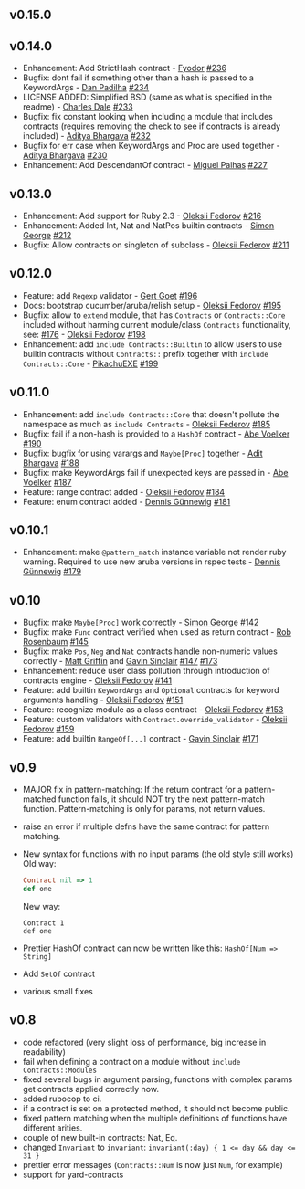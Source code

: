## v0.15.0

## v0.14.0
- Enhancement: Add StrictHash contract - [Fyodor](https://github.com/cbrwizard) [#236](https://github.com/egonSchiele/contracts.ruby/pull/236)
- Bugfix: dont fail if something other than a hash is passed to a KeywordArgs - [Dan Padilha](https://github.com/dpad) [#234](https://github.com/egonSchiele/contracts.ruby/pull/234)
- LICENSE ADDED: Simplified BSD (same as what is specified in the readme) - [Charles Dale](https://github.com/chuckd) [#233](https://github.com/egonSchiele/contracts.ruby/pull/233)
- Bugfix: fix constant looking when including a module that includes contracts (requires removing the check to see if contracts is already included) - [Aditya Bhargava](https://github.com/egonSchiele) [#232](https://github.com/egonSchiele/contracts.ruby/pull/232)
- Bugfix for err case when KeywordArgs and Proc are used together - [Aditya Bhargava](https://github.com/egonSchiele) [#230](https://github.com/egonSchiele/contracts.ruby/pull/230)
- Enhancement: Add DescendantOf contract - [Miguel Palhas](https://github.com/naps62) [#227](https://github.com/egonSchiele/contracts.ruby/pull/227)

## v0.13.0

- Enhancement: Add support for Ruby 2.3 - [Oleksii Fedorov](https://github.com/waterlink) [#216](https://github.com/egonSchiele/contracts.ruby/pull/216)
- Enhancement: Added Int, Nat and NatPos builtin contracts - [Simon George](https://github.com/sfcgeorge) [#212](https://github.com/egonSchiele/contracts.ruby/pull/212)
- Bugfix: Allow contracts on singleton of subclass - [Oleksii Federov](https://github.com/waterlink) [#211](https://github.com/egonSchiele/contracts.ruby/pull/211)

## v0.12.0

- Feature: add `Regexp` validator - [Gert Goet](https://github.com/eval) [#196](https://github.com/egonSchiele/contracts.ruby/pull/196)
- Docs: bootstrap cucumber/aruba/relish setup - [Oleksii Fedorov](https://github.com/waterlink) [#195](https://github.com/egonSchiele/contracts.ruby/pull/195)
- Bugfix: allow to `extend` module, that has `Contracts` or `Contracts::Core` included without harming current module/class `Contracts` functionality, see: [#176](https://github.com/egonSchiele/contracts.ruby/issues/176) - [Oleksii Fedorov](https://github.com/waterlink) [#198](https://github.com/egonSchiele/contracts.ruby/pull/198)
- Enhancement: add `include Contracts::Builtin` to allow users to use builtin contracts without `Contracts::` prefix together with `include Contracts::Core` - [PikachuEXE](https://github.com/PikachuEXE) [#199](https://github.com/egonSchiele/contracts.ruby/pull/199)

## v0.11.0

- Enhancement: add `include Contracts::Core` that doesn't pollute the namespace as much as `include Contracts` - [Oleksii Federov](https://github.com/waterlink) [#185](https://github.com/egonSchiele/contracts.ruby/pull/185)
- Bugfix: fail if a non-hash is provided to a `HashOf` contract - [Abe Voelker](https://github.com/abevoelker) [#190](https://github.com/egonSchiele/contracts.ruby/pull/190)
- Bugfix: bugfix for using varargs and `Maybe[Proc]` together - [Adit Bhargava](https://github.com/egonSchiele) [#188](https://github.com/egonSchiele/contracts.ruby/pull/188)
- Bugfix: make KeywordArgs fail if unexpected keys are passed in - [Abe Voelker](https://github.com/abevoelker) [#187](https://github.com/egonSchiele/contracts.ruby/pull/187)
- Feature: range contract added - [Oleksii Fedorov](https://github.com/waterlink) [#184](https://github.com/egonSchiele/contracts.ruby/pull/184)
- Feature: enum contract added - [Dennis Günnewig](https://github.com/dg-ratiodata) [#181](https://github.com/egonSchiele/contracts.ruby/pull/181)

## v0.10.1

- Enhancement: make `@pattern_match` instance variable not render ruby warning. Required to use new aruba versions in rspec tests - [Dennis Günnewig](https://github.com/dg-ratiodata) [#179](https://github.com/egonSchiele/contracts.ruby/pull/179)

## v0.10

- Bugfix: make `Maybe[Proc]` work correctly - [Simon George](https://github.com/sfcgeorge) [#142](https://github.com/egonSchiele/contracts.ruby/pull/142)
- Bugfix: make `Func` contract verified when used as return contract - [Rob Rosenbaum](https://github.com/robnormal) [#145](https://github.com/egonSchiele/contracts.ruby/pull/145)
- Bugfix: make `Pos`, `Neg` and `Nat` contracts handle non-numeric values correctly - [Matt Griffin](https://github.com/betamatt) and [Gavin Sinclair](https://github.com/gsinclair) [#147](https://github.com/egonSchiele/contracts.ruby/pull/147) [#173](https://github.com/egonSchiele/contracts.ruby/pull/173)
- Enhancement: reduce user class pollution through introduction of contracts engine - [Oleksii Fedorov](https://github.com/waterlink) [#141](https://github.com/egonSchiele/contracts.ruby/pull/141)
- Feature: add builtin `KeywordArgs` and `Optional` contracts for keyword arguments handling - [Oleksii Fedorov](https://github.com/waterlink) [#151](https://github.com/egonSchiele/contracts.ruby/pull/151)
- Feature: recognize module as a class contract - [Oleksii Fedorov](https://github.com/waterlink) [#153](https://github.com/egonSchiele/contracts.ruby/pull/153)
- Feature: custom validators with `Contract.override_validator` - [Oleksii Fedorov](https://github.com/waterlink) [#159](https://github.com/egonSchiele/contracts.ruby/pull/159)
- Feature: add builtin `RangeOf[...]` contract - [Gavin Sinclair](https://github.com/gsinclair) [#171](https://github.com/egonSchiele/contracts.ruby/pull/171)

## v0.9

- MAJOR fix in pattern-matching: If the return contract for a pattern-matched function fails, it should NOT try the next pattern-match function. Pattern-matching is only for params, not return values.
- raise an error if multiple defns have the same contract for pattern matching.

- New syntax for functions with no input params (the old style still works)
  Old way:
  ```ruby
  Contract nil => 1
  def one
  ```
  New way:
  ```
  Contract 1
  def one
  ```

- Prettier HashOf contract can now be written like this: `HashOf[Num => String]`
- Add `SetOf` contract
- various small fixes

## v0.8

- code refactored (very slight loss of performance, big increase in readability)
- fail when defining a contract on a module without `include Contracts::Modules`
- fixed several bugs in argument parsing, functions with complex params get contracts applied correctly now.
- added rubocop to ci.
- if a contract is set on a protected method, it should not become public.
- fixed pattern matching when the multiple definitions of functions have different arities.
- couple of new built-in contracts: Nat, Eq.
- changed `Invariant` to `invariant`: `invariant(:day) { 1 <= day && day <= 31 }`
- prettier error messages (`Contracts::Num` is now just `Num`, for example)
- support for yard-contracts
